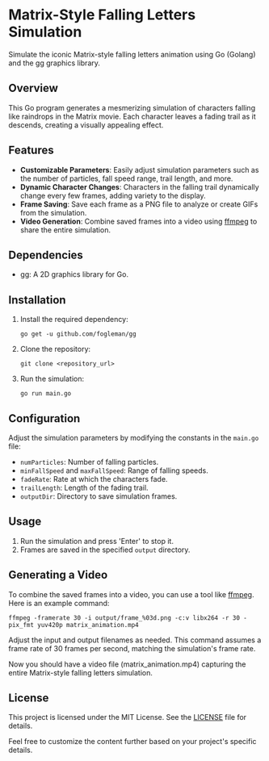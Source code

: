 # Matrix-Style Falling Letters Simulation

Simulate the iconic Matrix-style falling letters animation using Go (Golang) and the [gg](https://pkg.go.dev/github.com/fogleman/gg) graphics library.

## Overview

This Go program generates a mesmerizing simulation of characters falling like raindrops in the Matrix movie. Each character leaves a fading trail as it descends, creating a visually appealing effect.

## Features

- **Customizable Parameters**: Easily adjust simulation parameters such as the number of particles, fall speed range, trail length, and more.
- **Dynamic Character Changes**: Characters in the falling trail dynamically change every few frames, adding variety to the display.
- **Frame Saving**: Save each frame as a PNG file to analyze or create GIFs from the simulation.
- **Video Generation**: Combine saved frames into a video using [ffmpeg](https://ffmpeg.org/) to share the entire simulation.

## Dependencies

- [gg](https://pkg.go.dev/github.com/fogleman/gg): A 2D graphics library for Go.

## Installation

1. Install the required dependency:

    ```
    go get -u github.com/fogleman/gg
    ```

2. Clone the repository:

    ```
    git clone <repository_url>
    ```

3. Run the simulation:

    ```
    go run main.go
    ```

## Configuration

Adjust the simulation parameters by modifying the constants in the `main.go` file:

- `numParticles`: Number of falling particles.
- `minFallSpeed` and `maxFallSpeed`: Range of falling speeds.
- `fadeRate`: Rate at which the characters fade.
- `trailLength`: Length of the fading trail.
- `outputDir`: Directory to save simulation frames.

## Usage

1. Run the simulation and press 'Enter' to stop it.
2. Frames are saved in the specified `output` directory.

## Generating a Video

To combine the saved frames into a video, you can use a tool like [ffmpeg](https://ffmpeg.org/). Here is an example command:

```
ffmpeg -framerate 30 -i output/frame_%03d.png -c:v libx264 -r 30 -pix_fmt yuv420p matrix_animation.mp4
```
Adjust the input and output filenames as needed. This command assumes a frame rate of 30 frames per second, matching the simulation's frame rate. 

Now you should have a video file (matrix_animation.mp4) capturing the entire Matrix-style falling letters simulation.

## License
This project is licensed under the MIT License. See the [LICENSE](LICENSE) file for details.

Feel free to customize the content further based on your project's specific details.

